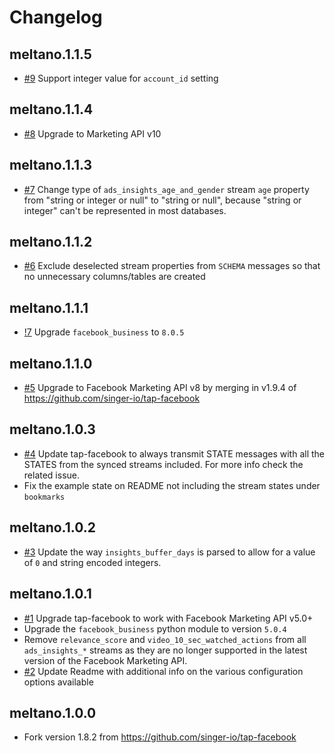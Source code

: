 # Changelog

## meltano.1.1.5

* [#9](https://gitlab.com/meltano/tap-facebook/-/issues/9) Support integer value for `account_id` setting

## meltano.1.1.4

* [#8](https://gitlab.com/meltano/tap-facebook/-/issues/8) Upgrade to Marketing API v10

## meltano.1.1.3

* [#7](https://gitlab.com/meltano/tap-facebook/-/issues/7) Change type of `ads_insights_age_and_gender` stream `age` property from "string or integer or null" to "string or null", because "string or integer" can't be represented in most databases.

## meltano.1.1.2

* [#6](https://gitlab.com/meltano/tap-facebook/-/issues/6) Exclude deselected stream properties from `SCHEMA` messages so that no unnecessary columns/tables are created

## meltano.1.1.1

* [!7](https://gitlab.com/meltano/tap-facebook/-/merge_requests/7) Upgrade `facebook_business` to `8.0.5`

## meltano.1.1.0
  * [#5](https://gitlab.com/meltano/tap-facebook/issues/5) Upgrade to Facebook Marketing API v8 by merging in v1.9.4 of https://github.com/singer-io/tap-facebook

## meltano.1.0.3
  *  [#4](https://gitlab.com/meltano/tap-facebook/issues/4) Update tap-facebook to always transmit STATE messages with all the STATES from the synced streams included. For more info check the related issue.
  *  Fix the example state on README not including the stream states under `bookmarks`


## meltano.1.0.2
  *  [#3](https://gitlab.com/meltano/tap-facebook/issues/3) Update the way `insights_buffer_days` is parsed to allow for a value of `0` and string encoded integers.

## meltano.1.0.1
  *  [#1](https://gitlab.com/meltano/tap-facebook/issues/1) Upgrade tap-facebook to work with Facebook Marketing API v5.0+
  *  Upgrade the `facebook_business` python module to version `5.0.4`
  *  Remove `relevance_score` and `video_10_sec_watched_actions` from all `ads_insights_*` streams as they are no longer supported in the latest version of the Facebook Marketing API.
  *  [#2](https://gitlab.com/meltano/tap-facebook/issues/2) Update Readme with additional info on the various configuration options available

## meltano.1.0.0
  *  Fork version 1.8.2 from https://github.com/singer-io/tap-facebook
